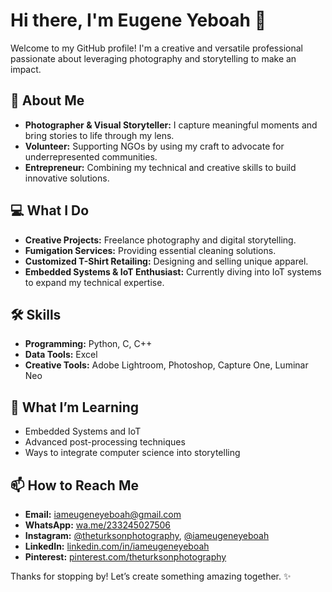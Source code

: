 # Hi there, I'm Eugene Yeboah 👋  

Welcome to my GitHub profile! I'm a creative and versatile professional passionate about leveraging photography and storytelling to make an impact.  

## 📸 About Me  
- **Photographer & Visual Storyteller:** I capture meaningful moments and bring stories to life through my lens.  
- **Volunteer:** Supporting NGOs by using my craft to advocate for underrepresented communities.  
- **Entrepreneur:** Combining my technical and creative skills to build innovative solutions.  

## 💻 What I Do  
- **Creative Projects:** Freelance photography and digital storytelling.  
- **Fumigation Services:** Providing essential cleaning solutions.  
- **Customized T-Shirt Retailing:** Designing and selling unique apparel.  
- **Embedded Systems & IoT Enthusiast:** Currently diving into IoT systems to expand my technical expertise.  

## 🛠️ Skills  
- **Programming:** Python, C, C++  
- **Data Tools:** Excel  
- **Creative Tools:** Adobe Lightroom, Photoshop, Capture One, Luminar Neo  

## 🌱 What I’m Learning  
- Embedded Systems and IoT  
- Advanced post-processing techniques  
- Ways to integrate computer science into storytelling  

## 📫 How to Reach Me  
- **Email:** [iameugeneyeboah@gmail.com](mailto:iameugeneyeboah@gmail.com)  
- **WhatsApp:** [wa.me/233245027506](https://wa.me/233245027506)  
- **Instagram:** [@theturksonphotography](https://instagram.com/theturksonphotography), [@iameugeneyeboah](https://instagram.com/iameugeneyeboah)  
- **LinkedIn:** [linkedin.com/in/iameugeneyeboah](https://linkedin.com/in/iameugeneyeboah)  
- **Pinterest:** [pinterest.com/theturksonphotography](https://pinterest.com/theturksonphotography)  

Thanks for stopping by! Let’s create something amazing together. ✨  
